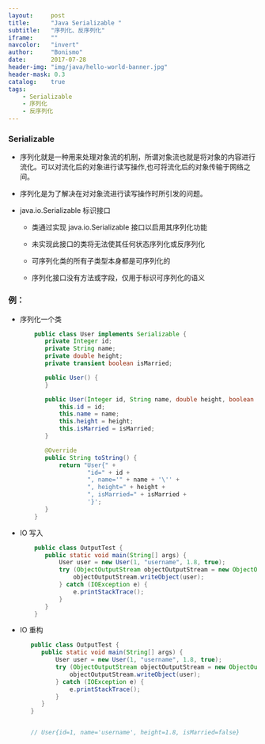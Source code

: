 ```yaml
---
layout:     post
title:      "Java Serializable "
subtitle:   "序列化、反序列化"
iframe:     ""
navcolor:   "invert"
author:     "Bonismo"
date:       2017-07-28
header-img: "img/java/hello-world-banner.jpg"
header-mask: 0.3
catalog:    true
tags:
    - Serializable
    - 序列化
    - 反序列化
---
```



### Serializable

- 序列化就是一种用来处理对象流的机制，所谓对象流也就是将对象的内容进行流化。可以对流化后的对象进行读写操作,也可将流化后的对象传输于网络之间。

- 序列化是为了解决在对对象流进行读写操作时所引发的问题。

- java.io.Serializable 标识接口

    - 类通过实现 java.io.Serializable 接口以启用其序列化功能

    - 未实现此接口的类将无法使其任何状态序列化或反序列化

    - 可序列化类的所有子类型本身都是可序列化的

    - 序列化接口没有方法或字段，仅用于标识可序列化的语义

### 例：

- 序列化一个类

    ```java
        public class User implements Serializable {
           private Integer id;
           private String name;
           private double height;
           private transient boolean isMarried;

           public User() {
           }

           public User(Integer id, String name, double height, boolean isMarried) {
               this.id = id;
               this.name = name;
               this.height = height;
               this.isMarried = isMarried;
           }

           @Override
           public String toString() {
               return "User{" +
                       "id=" + id +
                       ", name='" + name + '\'' +
                       ", height=" + height +
                       ", isMarried=" + isMarried +
                       '}';
           }
        }
    ```

- IO 写入

    ```java
        public class OutputTest {
           public static void main(String[] args) {
               User user = new User(1, "username", 1.8, true);
               try (ObjectOutputStream objectOutputStream = new ObjectOutputStream(new FileOutputStream("user.data"))) {
                   objectOutputStream.writeObject(user);
               } catch (IOException e) {
                   e.printStackTrace();
               }
           }
        }
    ```

- IO 重构

    ```java
       public class OutputTest {
          public static void main(String[] args) {
              User user = new User(1, "username", 1.8, true);
              try (ObjectOutputStream objectOutputStream = new ObjectOutputStream(new FileOutputStream("user.data"))) {
                  objectOutputStream.writeObject(user);
              } catch (IOException e) {
                  e.printStackTrace();
              }
          }
       }


       // User{id=1, name='username', height=1.8, isMarried=false}
    ```